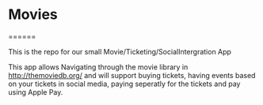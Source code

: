 # Movies
======

This is the repo for our small Movie/Ticketing/SocialIntergration App

This app allows Navigating through the movie library in http://themoviedb.org/ and will support buying tickets, having
events based on your tickets in social media, paying seperatly for the tickets and pay using Apple Pay.
